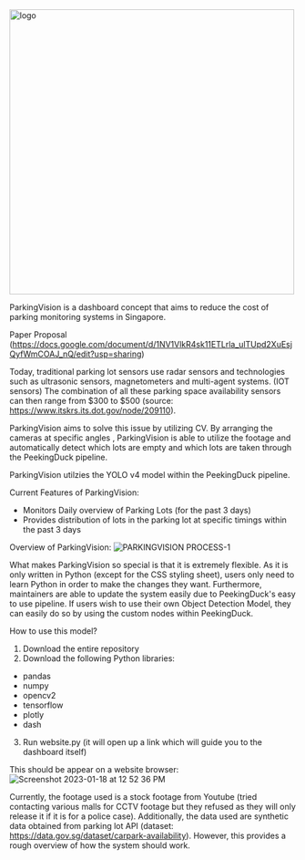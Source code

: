 
<img width="500" alt="logo" src="https://user-images.githubusercontent.com/81916103/213084910-7ab22d82-29e8-492e-a590-d25dfd7a2707.png">


ParkingVision is a dashboard concept that aims to reduce the cost of parking monitoring systems in Singapore.

Paper Proposal (https://docs.google.com/document/d/1NV1VlkR4sk11ETLrla_ulTUpd2XuEsjQyfWmCOAJ_nQ/edit?usp=sharing)

Today, traditional parking lot sensors use radar sensors and technologies such as ultrasonic sensors, magnetometers and multi-agent systems. (IOT sensors) The combination of all these parking space availability sensors can then range from $300 to $500 (source: https://www.itskrs.its.dot.gov/node/209110). 

ParkingVision aims to solve this issue by utilizing CV. By arranging the cameras at specific angles , ParkingVision is able to utilize the footage and automatically detect which lots are empty and which lots are taken through the PeekingDuck pipeline. 

ParkingVision utilzies the YOLO v4 model within the PeekingDuck pipeline.

Current Features of ParkingVision:
- Monitors Daily overview of Parking Lots (for the past 3 days)
- Provides distribution of lots in the parking lot at specific timings within the past 3 days

Overview of ParkingVision:
![PARKINGVISION PROCESS-1](https://user-images.githubusercontent.com/81916103/213085371-e420355b-5256-4e2b-90b3-7f32763444e8.png)


What makes ParkingVision so special is that it is extremely flexible. As it is only written in Python (except for the CSS styling sheet), users only need to learn Python in order to make the changes they want. Furthermore, maintainers are able to update the system easily due to PeekingDuck's easy to use pipeline. If users wish to use their own Object Detection Model, they can easily do so by using the custom nodes within PeekingDuck.


How to use this model?
1. Download the entire repository
2. Download the following Python libraries: 
 - pandas
 - numpy
 - opencv2
 - tensorflow
 - plotly
 - dash

3. Run website.py (it will open up a link which will guide you to the dashboard itself)

This should be appear on a website browser: 
![Screenshot 2023-01-18 at 12 52 36 PM](https://user-images.githubusercontent.com/81916103/213087171-f855c183-f892-43d4-ba0c-15785419b694.png)


Currently, the footage used is a stock footage from Youtube (tried contacting various malls for CCTV footage but they refused as they will only release it if it is for a police case). Additionally, the data used are synthetic data obtained from parking lot API (dataset: https://data.gov.sg/dataset/carpark-availability). However, this provides a rough overview of how the system should work. 
